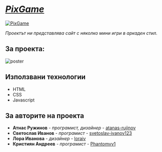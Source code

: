 # ***[PixGame](https://t.ly/pixgame)***

[![PixGame](https://i.imgur.com/rdG9cLl.png)](https://t.ly/pixgame)

*Проектът ни представлява сайт с няколко мини игри в аркаден стил.*

## За проекта:
![poster](https://i.imgur.com/Jv8MfH3.png)

## Използвани технологии

* HTML
* CSS
* Javascript

## За авторите на проекта

* **Атнас Ружинов** - *програмист, дизайнер* - [atanas-rujinov](github.com/atanas-rujinov)
* **Светослав Иванов** - *програмист* - [svetoslav-ivanov123](github.com/svetoslav-ivanov123)
* **Лора Иванова** - *дизайнер* - [loraiv](github.com/loraiv)
* **Кристиян Андреев** - *програмист* - [Phantomvv1](github.com/Phantomvv1)
